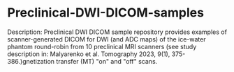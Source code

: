 # Preclinical-DWI-DICOM-samples
Description: 
Preclinical DWI DICOM sample repository provides examples of
scanner-generated DICOM for DWI (and ADC maps) of the ice-water phantom 
round-robin from 10 preclinical MRI scanners (see study description in:
Malyarenko et al. Tomography 2023, 9(1), 375-386.)gnetization transfer (MT) "on" and "off" scans.
